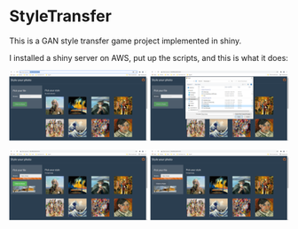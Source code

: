 # StyleTransfer

This is a GAN style transfer game project implemented in shiny.

I installed a shiny server on AWS, put up the scripts, and this is what it does:

![Go to page and upload your picture](https://github.com/imreboda/StyleTransfer/blob/main/illustration/steps_12.png?raw=true)



![Select a style and "Click to Style"](https://github.com/imreboda/StyleTransfer/blob/main/illustration/steps_34.png?raw=true)

